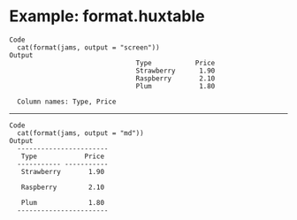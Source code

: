 # Example: format.huxtable

    Code
      cat(format(jams, output = "screen"))
    Output
                                    Type           Price  
                                    Strawberry      1.90  
                                    Raspberry       2.10  
                                    Plum            1.80  
      
      Column names: Type, Price

---

    Code
      cat(format(jams, output = "md"))
    Output
      -----------------------
       Type            Price 
      ----------- -----------
       Strawberry       1.90 
                             
       Raspberry        2.10 
                             
       Plum             1.80 
      -----------------------
      

